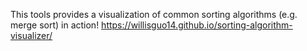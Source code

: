 This tools provides a visualization of common sorting algorithms (e.g. merge sort) in action! https://willisguo14.github.io/sorting-algorithm-visualizer/ 
